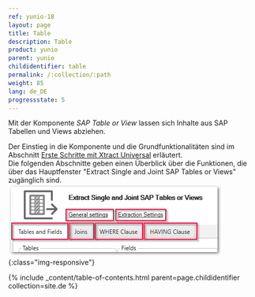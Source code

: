 ```yaml
---
ref: yunio-18
layout: page
title: Table
description: Table
product: yunio
parent: yunio
childidentifier: table
permalink: /:collection/:path
weight: 85
lang: de_DE
progressstate: 5
---
```


Mit der Komponente *SAP Table or View* lassen sich Inhalte aus SAP Tabellen und Views abziehen. 

Der Einstieg in die Komponente und die Grundfunktionalitäten sind im Abschnitt [Erste Schritte mit Xtract Universal](./erste-schritte) erläutert.  
Die folgenden Abschnitte geben einen Überblick über die Funktionen, die über das Hauptfenster "Extract Single and Joint SAP Tables or Views" zugänglich sind.
![Table main window](/img/content/table/table_main-window_2.png){:class="img-responsive"}  

{% include _content/table-of-contents.html parent=page.childidentifier collection=site.de %}